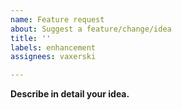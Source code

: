 ```yaml
---
name: Feature request
about: Suggest a feature/change/idea
title: ''
labels: enhancement
assignees: vaxerski

---
```


**Describe in detail your idea.**
